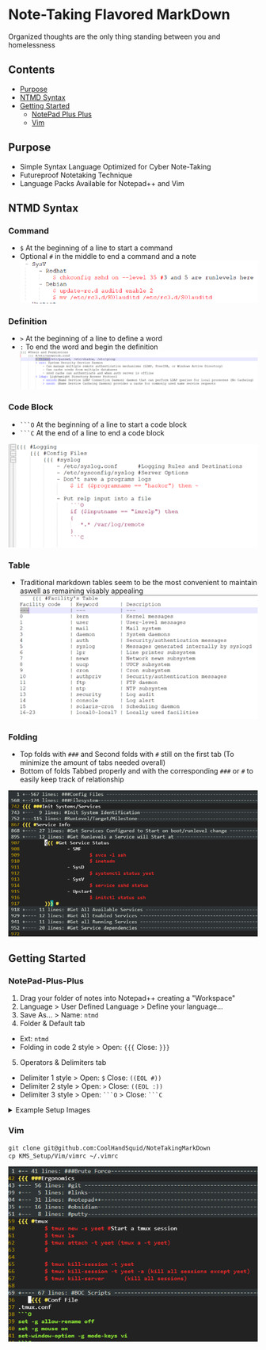 # Note-Taking Flavored MarkDown
Organized thoughts are the only thing standing between you and homelessness

## Contents
  - [Purpose](#purpose)
  - [NTMD Syntax](#NTMD-Syntax)
  - [Getting Started](#Getting-Started)
  	- [NotePad Plus Plus](#NotePad-Plus-Plus)
  	- [Vim](#Vim)

## Purpose
- Simple Syntax Language Optimized for Cyber Note-Taking
- Futureproof Notetaking Technique
- Language Packs Available for Notepad++ and Vim

## NTMD Syntax
### Command
- `$` At the beginning of a line to start a command
- Optional `#` in the middle to end a command and a note 
![Command_Example_and_Structure](KMS_Setup/Notepad/Images/NP_07.png)

### Definition
- `>` At the beginning of a line to define a word
- `:` To end the word and begin the definition
![Definition_Example](https://github.com/CoolHandSquid/NoteTakingMarkDown/blob/main/KMS_Setup/Notepad/Images/NP_10.png)

### Code Block
- `` ```O `` At the beginning of a line to start a code block
- `` ```C `` At the end of a line to end a code block

![Code_Block_Example](https://github.com/CoolHandSquid/NoteTakingMarkDown/blob/main/KMS_Setup/Notepad/Images/NP_08.png)

### Table
- Traditional markdown tables seem to be the most convenient to maintain aswell as remaining visably appealing
![Table_Example](https://github.com/CoolHandSquid/NoteTakingMarkDown/blob/main/KMS_Setup/Notepad/Images/NP_09.png)

### Folding
- Top folds with `###` and Second folds with `#` still on the first tab (To minimize the amount of tabs needed overall)
- Bottom of folds Tabbed properly and with the corresponding `###` or `#` to easily keep track of relationship 
<!--- ![TopFolds](https://github.com/CoolHandSquid/NoteTakingMarkDown/blob/main/KMS_Setup/Notepad/Images/NP_06.png) -->
![TopFolds](https://github.com/CoolHandSquid/NoteTakingMarkDown/blob/main/KMS_Setup/Vim/Images/Vim_01_Folds.png)

## Getting Started
### NotePad-Plus-Plus
1. Drag your folder of notes into Notepad++ creating a "Workspace"
2. Language > User Defined Language > Define your language...
3. Save As... > Name: `ntmd`
4. Folder & Default tab
  - Ext: `ntmd`
  - Folding in code 2 style > Open: `{{{` Close: `}}}`
5. Operators & Delimiters tab
  - Delimiter 1 style > Open: `$` Close: `((EOL #))`
  - Delimiter 2 style > Open: `>` Close: `((EOL :))`
  - Delimiter 3 style > Open: `` ```O `` > Close: `` ```C ``

<details>
<summary>Example Setup Images</summary>

![Create_Workspace](https://github.com/CoolHandSquid/NoteTakingMarkDown/blob/main/KMS_Setup/Notepad/Images/NP_01.png)
![Define_Your_Language](https://github.com/CoolHandSquid/NoteTakingMarkDown/blob/main/KMS_Setup/Notepad/Images/NP_02.png)
![Create_New_Language](https://github.com/CoolHandSquid/NoteTakingMarkDown/blob/main/KMS_Setup/Notepad/Images/NP_03.png)
![Define_Folds_and_Ext](https://github.com/CoolHandSquid/NoteTakingMarkDown/blob/main/KMS_Setup/Notepad/Images/NP_04.png)
![Define_HighLighting](https://github.com/CoolHandSquid/NoteTakingMarkDown/blob/main/KMS_Setup/Notepad/Images/NP_05.png)


</details>
  
### Vim
```
git clone git@github.com:CoolHandSquid/NoteTakingMarkDown
cp KMS_Setup/Vim/vimrc ~/.vimrc
```
![Define_HighLighting](https://github.com/CoolHandSquid/NoteTakingMarkDown/blob/main/KMS_Setup/Vim/Images/Vim_02_Example.png)
